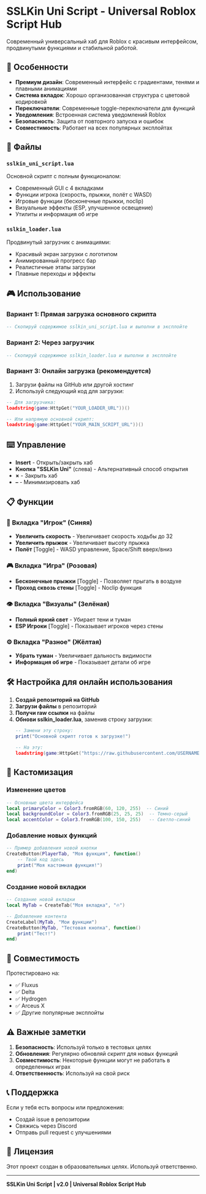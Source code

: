 # SSLKin Uni Script - Universal Roblox Script Hub

Современный универсальный хаб для Roblox с красивым интерфейсом, продвинутыми функциями и стабильной работой.

## 🚀 Особенности

- **Премиум дизайн**: Современный интерфейс с градиентами, тенями и плавными анимациями
- **Система вкладок**: Хорошо организованная структура с цветовой кодировкой
- **Переключатели**: Современные toggle-переключатели для функций
- **Уведомления**: Встроенная система уведомлений Roblox
- **Безопасность**: Защита от повторного запуска и ошибок
- **Совместимость**: Работает на всех популярных эксплойтах

## 📁 Файлы

### `sslkin_uni_script.lua`
Основной скрипт с полным функционалом:
- Современный GUI с 4 вкладками
- Функции игрока (скорость, прыжки, полёт с WASD)
- Игровые функции (бесконечные прыжки, noclip)
- Визуальные эффекты (ESP, улучшенное освещение)
- Утилиты и информация об игре

### `sslkin_loader.lua`
Продвинутый загрузчик с анимациями:
- Красивый экран загрузки с логотипом
- Анимированный прогресс бар
- Реалистичные этапы загрузки
- Плавные переходы и эффекты

## 🎮 Использование

### Вариант 1: Прямая загрузка основного скрипта
```lua
-- Скопируй содержимое sslkin_uni_script.lua и выполни в эксплойте
```

### Вариант 2: Через загрузчик
```lua
-- Скопируй содержимое sslkin_loader.lua и выполни в эксплойте
```

### Вариант 3: Онлайн загрузка (рекомендуется)
1. Загрузи файлы на GitHub или другой хостинг
2. Используй следующий код для загрузки:

```lua
-- Для загрузчика:
loadstring(game:HttpGet("YOUR_LOADER_URL"))()

-- Или напрямую основной скрипт:
loadstring(game:HttpGet("YOUR_MAIN_SCRIPT_URL"))()
```

## ⌨️ Управление

- **Insert** - Открыть/закрыть хаб
- **Кнопка "SSLKin Uni"** (слева) - Альтернативный способ открытия
- **×** - Закрыть хаб
- **–** - Минимизировать хаб

## 📋 Функции

### 👤 Вкладка "Игрок" (Синяя)
- **Увеличить скорость** - Увеличивает скорость ходьбы до 32
- **Увеличить прыжок** - Увеличивает высоту прыжка
- **Полёт** [Toggle] - WASD управление, Space/Shift вверх/вниз

### 🎮 Вкладка "Игра" (Розовая)
- **Бесконечные прыжки** [Toggle] - Позволяет прыгать в воздухе
- **Проход сквозь стены** [Toggle] - Noclip функция

### 👁 Вкладка "Визуалы" (Зелёная)
- **Полный яркий свет** - Убирает тени и туман
- **ESP Игроки** [Toggle] - Показывает игроков через стены

### ⚙ Вкладка "Разное" (Жёлтая)
- **Убрать туман** - Увеличивает дальность видимости
- **Информация об игре** - Показывает детали об игре

## 🛠 Настройка для онлайн использования

1. **Создай репозиторий на GitHub**
2. **Загрузи файлы** в репозиторий
3. **Получи raw ссылки** на файлы
4. **Обнови sslkin_loader.lua**, заменив строку загрузки:
   ```lua
   -- Замени эту строку:
   print("Основной скрипт готов к загрузке!")
   
   -- На эту:
   loadstring(game:HttpGet("https://raw.githubusercontent.com/USERNAME/REPO/main/sslkin_uni_script.lua"))()
   ```

## 🎨 Кастомизация

### Изменение цветов
```lua
-- Основные цвета интерфейса
local primaryColor = Color3.fromRGB(60, 120, 255)  -- Синий
local backgroundColor = Color3.fromRGB(25, 25, 25)  -- Темно-серый
local accentColor = Color3.fromRGB(100, 150, 255)   -- Светло-синий
```

### Добавление новых функций
```lua
-- Пример добавления новой кнопки
CreateButton(PlayerTab, "Моя функция", function()
    -- Твой код здесь
    print("Моя кастомная функция!")
end)
```

### Создание новой вкладки
```lua
-- Создание новой вкладки
local MyTab = CreateTab("Моя вкладка", "🔥")

-- Добавление контента
CreateLabel(MyTab, "Мои функции")
CreateButton(MyTab, "Тестовая кнопка", function()
    print("Тест!")
end)
```

## 🔧 Совместимость

Протестировано на:
- ✅ Fluxus
- ✅ Delta
- ✅ Hydrogen
- ✅ Arceus X
- ✅ Другие популярные эксплойты

## ⚠️ Важные заметки

1. **Безопасность**: Используй только в тестовых целях
2. **Обновления**: Регулярно обновляй скрипт для новых функций
3. **Совместимость**: Некоторые функции могут не работать в определенных играх
4. **Ответственность**: Используй на свой риск

## 📞 Поддержка

Если у тебя есть вопросы или предложения:
- Создай issue в репозитории
- Свяжись через Discord
- Отправь pull request с улучшениями

## 📄 Лицензия

Этот проект создан в образовательных целях. Используй ответственно.

---

**SSLKin Uni Script | v2.0 | Universal Roblox Script Hub**